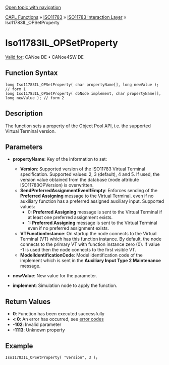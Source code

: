 [Open topic with navigation](../../../../../../CANoeDEFamily.htm#Topics/CAPLFunctions/ISO11783/ISOInteractionLayer/Functions/CAPLfunctionIso11783ILOPSetProperty.md)

[CAPL Functions](../../../CAPLfunctions.md) » [ISO11783](../../CAPLfunctionsISO11783Overview.md) » [ISO11783 Interaction Layer](../CAPLfunctionsISOILOverview.md) » Iso11783IL_OPSetProperty

# Iso11783IL_OPSetProperty

[Valid for](../../../../Shared/FeatureAvailability.md): CANoe DE • CANoe4SW DE

## Function Syntax

```plaintext
long Iso11783IL_OPSetProperty( char propertyName[], long newValue ); // form 1
long Iso11783IL_OPSetProperty( dbNode implement, char propertyName[], long newValue ); // form 2
```

## Description

The function sets a property of the Object Pool API, i.e. the supported Virtual Terminal version.

## Parameters

- **propertyName**: Key of the information to set:
  - **Version**: Supported version of the ISO11783 Virtual Terminal specification. Supported values: 2, 3 (default), 4 and 5. If used, the version value obtained from the database (node attribute ISO11783OPVersion) is overwritten.
  - **SendPreferredAssignmentEvenIfEmpty**: Enforces sending of the **Preferred Assigning** message to the Virtual Terminal, even if no auxiliary function has a preferred assigned auxiliary input. Supported values:
    - 0: **Preferred Assigning** message is sent to the Virtual Terminal if at least one preferred assignment exists.
    - 1: **Preferred Assigning** message is sent to the Virtual Terminal even if no preferred assignment exists.
  - **VTFunctionInstance**: On startup the node connects to the Virtual Terminal (VT) which has this function instance. By default, the node connects to the primary VT with function instance zero (0). If value -1 is used then the node connects to the first visible VT.
  - **ModelIdentificationCode**: Model identification code of the implement which is sent in the **Auxiliary Input Type 2 Maintenance** message.

- **newValue**: New value for the parameter.

- **implement**: Simulation node to apply the function.

## Return Values

- **0**: Function has been executed successfully
- **< 0**: An error has occurred, see [error codes](../../../CAPLfunctionsISOj1939ErrorCodes.md)
- **-102**: Invalid parameter
- **-1113**: Unknown property

## Example

```plaintext
Iso11783IL_OPSetProperty( "Version", 3 );
```
